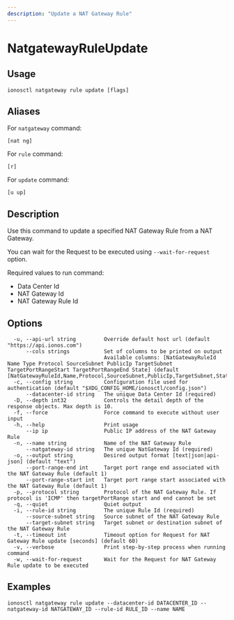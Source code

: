 ```yaml
---
description: "Update a NAT Gateway Rule"
---
```


# NatgatewayRuleUpdate

## Usage

```text
ionosctl natgateway rule update [flags]
```

## Aliases

For `natgateway` command:

```text
[nat ng]
```

For `rule` command:

```text
[r]
```

For `update` command:

```text
[u up]
```

## Description

Use this command to update a specified NAT Gateway Rule from a NAT Gateway.

You can wait for the Request to be executed using `--wait-for-request` option.

Required values to run command:

* Data Center Id
* NAT Gateway Id
* NAT Gateway Rule Id

## Options

```text
  -u, --api-url string         Override default host url (default "https://api.ionos.com")
      --cols strings           Set of columns to be printed on output 
                               Available columns: [NatGatewayRuleId Name Type Protocol SourceSubnet PublicIp TargetSubnet TargetPortRangeStart TargetPortRangeEnd State] (default [NatGatewayRuleId,Name,Protocol,SourceSubnet,PublicIp,TargetSubnet,State])
  -c, --config string          Configuration file used for authentication (default "$XDG_CONFIG_HOME/ionosctl/config.json")
      --datacenter-id string   The unique Data Center Id (required)
  -D, --depth int32            Controls the detail depth of the response objects. Max depth is 10.
  -f, --force                  Force command to execute without user input
  -h, --help                   Print usage
      --ip ip                  Public IP address of the NAT Gateway Rule
  -n, --name string            Name of the NAT Gateway Rule
      --natgateway-id string   The unique NatGateway Id (required)
  -o, --output string          Desired output format [text|json|api-json] (default "text")
      --port-range-end int     Target port range end associated with the NAT Gateway Rule (default 1)
      --port-range-start int   Target port range start associated with the NAT Gateway Rule (default 1)
  -p, --protocol string        Protocol of the NAT Gateway Rule. If protocol is 'ICMP' then targetPortRange start and end cannot be set
  -q, --quiet                  Quiet output
  -i, --rule-id string         The unique Rule Id (required)
      --source-subnet string   Source subnet of the NAT Gateway Rule
      --target-subnet string   Target subnet or destination subnet of the NAT Gateway Rule
  -t, --timeout int            Timeout option for Request for NAT Gateway Rule update [seconds] (default 60)
  -v, --verbose                Print step-by-step process when running command
  -w, --wait-for-request       Wait for the Request for NAT Gateway Rule update to be executed
```

## Examples

```text
ionosctl natgateway rule update --datacenter-id DATACENTER_ID --natgateway-id NATGATEWAY_ID --rule-id RULE_ID --name NAME
```

